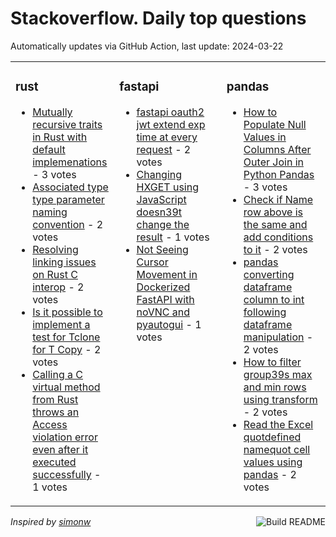# Stackoverflow. Daily top questions 

Automatically updates via GitHub Action, last update: <!-- date starts -->2024-03-22<!-- date ends -->


<table><tr><td valign="top" width="33%">

### rust
<!-- rust starts -->
* [Mutually recursive traits in Rust with default implemenations](https://stackoverflow.com/questions/78201158/mutually-recursive-traits-in-rust-with-default-implemenations) - 3 votes
* [Associated type type parameter naming convention](https://stackoverflow.com/questions/78204995/associated-type-type-parameter-naming-convention) - 2 votes
* [Resolving linking issues on Rust  C interop](https://stackoverflow.com/questions/78208216/resolving-linking-issues-on-rust-c-interop) - 2 votes
* [Is it possible to implement a test for Tclone for T Copy](https://stackoverflow.com/questions/78202318/is-it-possible-to-implement-a-test-for-t-clone-for-t-copy) - 2 votes
* [Calling a C virtual method from Rust throws an Access violation error even after it executed successfully](https://stackoverflow.com/questions/78205192/calling-a-c-virtual-method-from-rust-throws-an-access-violation-error-even-aft) - 1 votes
<!-- rust ends -->
</td><td valign="top" width="34%">


### fastapi
<!-- fastapi starts -->
* [fastapi oauth2  jwt extend exp time at every request](https://stackoverflow.com/questions/78205950/fastapi-oauth2-jwt-extend-exp-time-at-every-request) - 2 votes
* [Changing HXGET using JavaScript doesn39t change the result](https://stackoverflow.com/questions/78202536/changing-hx-get-using-javascript-doesnt-change-the-result) - 1 votes
* [Not Seeing Cursor Movement in Dockerized FastAPI with noVNC and pyautogui](https://stackoverflow.com/questions/78203771/not-seeing-cursor-movement-in-dockerized-fastapi-with-novnc-and-pyautogui) - 1 votes
<!-- fastapi ends -->
</td><td valign="top" width="34%">


### pandas
<!-- pandas starts -->
* [How to Populate Null Values in Columns After Outer Join in Python Pandas](https://stackoverflow.com/questions/78203142/how-to-populate-null-values-in-columns-after-outer-join-in-python-pandas) - 3 votes
* [Check if Name row above is the same and add conditions to it](https://stackoverflow.com/questions/78200706/check-if-name-row-above-is-the-same-and-add-conditions-to-it) - 2 votes
* [pandas converting dataframe column to int following dataframe manipulation](https://stackoverflow.com/questions/78203276/pandas-converting-dataframe-column-to-int-following-dataframe-manipulation) - 2 votes
* [How to filter group39s max and min rows using transform](https://stackoverflow.com/questions/78199615/how-to-filter-groups-max-and-min-rows-using-transform) - 2 votes
* [Read the Excel quotdefined namequot cell values using pandas](https://stackoverflow.com/questions/78205006/read-the-excel-defined-name-cell-values-using-pandas) - 2 votes
<!-- pandas ends -->
</td></tr></table>

<a href="https://github.com/hp0404/hp0404/actions"><img src="https://github.com/hp0404/hp0404/workflows/Build%20README/badge.svg" align="right" alt="Build README"></a> <p>*Inspired by  [simonw](https://github.com/simonw/simonw)*</p>
